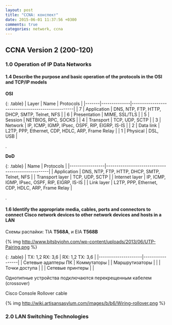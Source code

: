```yaml
---
layout: post
title: "CCNA: конспект"
date: 2015-06-01 11:37:56 +0300
comments: true
categories: network, ccna
---
```


## CCNA Version 2 (200-120)

### 1.0 Operation of IP Data Networks

#### 1.4 Describe the purpose and basic operation of the protocols in the OSI and TCP/IP models

**OSI** 

{: .table}
| Layer | Name         | Protocols                                        |
|-------|--------------|--------------------------------------------------|
| 7     | Application  | DNS, NTP, FTP, HTTP, DHCP, SMTP, Telnet, NFS     |
| 6     | Presentation | MIME, SSL/TLS                                    |
| 5     | Session      | NETBIOS, RPC, SOCKS                              |
| 4     | Transport    | TCP, UDP, SCTP                                   |
| 3     | Network      | IP, ICMP, IGMP, IPsec, OSPF, RIP, EIGRP, IS-IS   |
| 2     | Data link    | L2TP, PPP, Ethernet, CDP, HDLC, ARP, Frame Relay |
| 1     | Physical     | DSL, USB                                         |

.

**DoD**

{: .table}
| Name            | Protocols                                        |
|-----------------|--------------------------------------------------|
| Application     | DNS, NTP, FTP, HTTP, DHCP, SMTP, Telnet, NFS     |
| Transport layer | TCP, UDP, SCTP                                   |
| Internet layer  | IP, ICMP, IGMP, IPsec, OSPF, RIP, EIGRP, IS-IS   |
| Link layer      | L2TP, PPP, Ethernet, CDP, HDLC, ARP, Frame Relay |

.

#### 1.6 Identify the appropriate media, cables, ports and connectors to connect Cisco network devices to other network devices and hosts in a LAN

Схемы распайки: TIA **T568A**, и EIA **T568B**

{% img http://www.bitsbyjohn.com/wp-content/uploads/2013/06/UTP-Pairing.png %}

{: .table}
| TX: 1,2 RX: 3,6     | RX: 1,2 TX: 3,6 |
|---------------------|-----------------|
| Сетевые адаптеры ПК | Коммутаторы     |
| Маршрутизаторы      |                 |
| Точки доступа       |                 |
| Сетевые принтеры    |                 |

Однотипные устройства подключаются перекрещенным кабелем (crossover)

Cisco Console Rollover cable

{% img http://wiki.artisansasylum.com/images/b/b6/Wiring-rollover.png %}

### 2.0 LAN Switching Technologies

#### 

